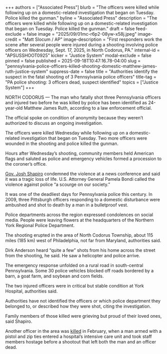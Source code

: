 +++
authors = ["Associated Press"]
blurb = "The officers were killed while following up on a domestic-related investigation that began on Tuesday. Police killed the gunman."
byline = "Associated Press"
description = "The officers were killed while following up on a domestic-related investigation that began on Tuesday. Police killed the gunman."
draft = false
feed-exclude = false
image = "2025/09/01mc-r6p2-08yw-x58j.jpeg"
image-credit = "Matt Slocum / AP"
image-description = "First responders work the scene after several people were injured during a shooting involving police officers on Wednesday, Sept. 17, 2025, in North Codorus, PA."
internal-id = "APSUSSHOOT0925"
kicker = "Justice System"
modal-exclude = false
pinned = false
published = 2025-09-18T10:47:16.78-04:00
slug = "pennsylvania-police-officers-killed-shooting-domestic-matthew-james-ruth-justice-system"
suppress-date = false
title = "Authorities identify the suspect in the fatal shooting of 3 Pennsylvania police officers"
title-tag = "PA police shooting: 3 officers dead, suspect identified"
topics = ["Justice System"]
+++

NORTH CODORUS — The man who fatally shot three Pennsylvania officers and injured two before he was killed by police has been identified as 24-year-old Matthew James Ruth, according to a law enforcement official.

The official spoke on condition of anonymity because they weren’t authorized to discuss an ongoing investigation.

The officers were killed Wednesday while following up on a domestic-related investigation that began on Tuesday. Two more officers were wounded in the shooting and police killed the gunman.

Hours after Wednesday’s shooting, community members held American flags and saluted as police and emergency vehicles formed a procession to the coroner’s office.

<a href="https://apnews.com/hub/josh-shapiro">Gov. Josh Shapiro</a> condemned the violence at a news conference and said it was a tragic loss of life. U.S. Attorney General Pamela Bondi called the violence against police “a scourge on our society.”

It was one of the deadliest days for Pennsylvania police this century. In 2009, three Pittsburgh officers responding to a domestic disturbance were ambushed and shot to death by a man in a bulletproof vest.

Police departments across the region expressed condolences on social media. People were leaving flowers at the headquarters of the Northern York Regional Police Department.

The shooting erupted in the area of North Codorus Township, about 115 miles (185 km) west of Philadelphia, not far from Maryland, authorities said.

Dirk Anderson heard “quite a few” shots from his home across the street from the shooting, he said. He saw a helicopter and police arrive.

The emergency response unfolded on a rural road in south-central Pennsylvania. Some 30 police vehicles blocked off roads bordered by a barn, a goat farm, and soybean and corn fields.

The two injured officers were in critical but stable condition at York Hospital, authorities said.

Authorities have not identified the officers or which police department they belonged to, or described how they were shot, citing the investigation.

Family members of those killed were grieving but proud of their loved ones, said Shapiro.

Another officer in the area was <a href="https://apnews.com/article/york-pennsylvania-hospital-shooting-gunman-dead-270382b4e7bb1c48e78b50247c722df4">killed</a> in February, when a man armed with a pistol and zip ties entered a hospital’s intensive care unit and took staff members hostage before a shootout that left both the man and an officer dead.<strong></strong>

